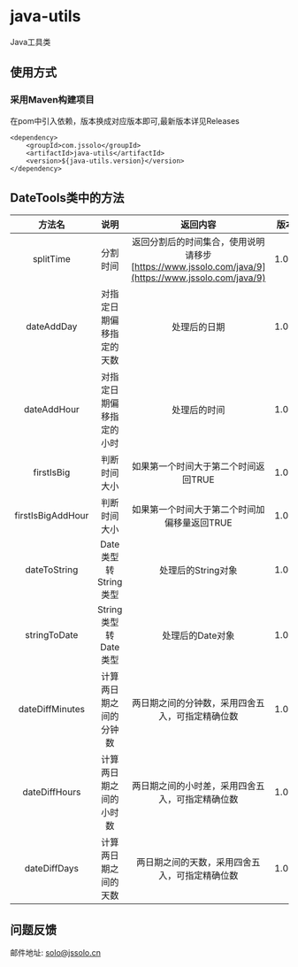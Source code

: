 # java-utils
Java工具类

## 使用方式
### 采用Maven构建项目
在pom中引入依赖，版本换成对应版本即可,最新版本详见Releases
```
<dependency>
    <groupId>com.jssolo</groupId>
    <artifactId>java-utils</artifactId>
    <version>${java-utils.version}</version>
</dependency>
```
## DateTools类中的方法
| 方法名 | 说明 | 返回内容 | 版本 |
|:---:|:---:|:---:|:---:|
| splitTime | 分割时间 | 返回分割后的时间集合，使用说明请移步[https://www.jssolo.com/java/9](https://www.jssolo.com/java/9) | 1.0.0 |
| dateAddDay | 对指定日期偏移指定的天数 | 处理后的日期 | 1.0.2 |
| dateAddHour | 对指定日期偏移指定的小时 | 处理后的时间 | 1.0.2 |
| firstIsBig | 判断时间大小 | 如果第一个时间大于第二个时间返回TRUE | 1.0.2 |
| firstIsBigAddHour | 判断时间大小 | 如果第一个时间大于第二个时间加偏移量返回TRUE | 1.0.2 |
| dateToString | Date类型转String类型 | 处理后的String对象 | 1.0.3 |
| stringToDate | String类型转Date类型 | 处理后的Date对象 | 1.0.3 |
| dateDiffMinutes | 计算两日期之间的分钟数 | 两日期之间的分钟数，采用四舍五入，可指定精确位数 | 1.0.4 |
| dateDiffHours | 计算两日期之间的小时数 | 两日期之间的小时差，采用四舍五入，可指定精确位数 | 1.0.4 |
| dateDiffDays | 计算两日期之间的天数 | 两日期之间的天数，采用四舍五入，可指定精确位数 | 1.0.4 |

## 问题反馈
邮件地址: solo@jssolo.cn
